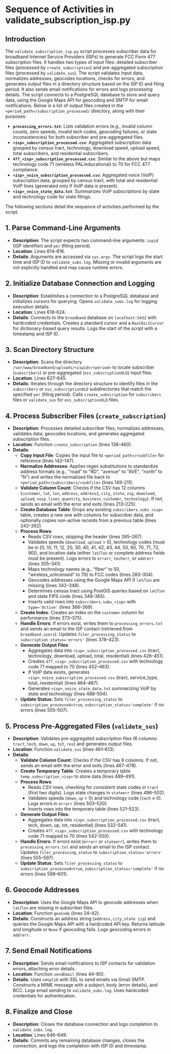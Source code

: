 # Sequence of Activities in validate_subscription_isp.py

## Introduction
The `validate_subscription_isp.py` script processes subscriber data for broadband Internet Service Providers (ISPs) to generate FCC Form 477 subscription files. It handles two types of input files: detailed subscriber files (processed by `create_subscription`) and pre-aggregated subscription files (processed by `validate_sus`). The script validates input data, normalizes addresses, geocodes locations, checks for errors, and generates output files in a directory structure based on the ISP ID and filing period. It also sends email notifications for errors and logs processing details. The script connects to a PostgreSQL database to store and query data, using the Google Maps API for geocoding and SMTP for email notifications. Below is a list of output files created in the `<period_path>/subscription_processed/` directory, along with their purposes:

- **`processing_errors.txt`**: Lists validation errors (e.g., invalid column counts, zero speeds, invalid tech codes, geocoding failures, or state inconsistencies) for both subscriber and pre-aggregated files.
- **`<isp>_subscription_processed.csv`**: Aggregated subscription data grouped by census tract, technology, download speed, upload speed, total subscribers, and residential subscribers.
- **`477_<isp>_subscription_processed.csv`**: Similar to the above but maps technology code 71 (wireless PAL/educational) to 70 for FCC 477 compliance.
- **`<isp>_voice_subscription_processed.csv`**: Aggregated voice (VoIP) subscription data, grouped by census tract, with total and residential VoIP lines (generated only if VoIP data is present).
- **`<isp>_voice_state_data.txt`**: Summarizes VoIP subscriptions by state and technology code for state filings.

The following sections detail the sequence of activities performed by the script.

## 1. Parse Command-Line Arguments
- **Description**: The script expects two command-line arguments: `ispid` (ISP identifier) and `per` (filing period).
- **Location**: Lines 614–616.
- **Details**: Arguments are accessed via `sys.argv`. The script logs the start time and ISP ID to `validate_subs.log`. Missing or invalid arguments are not explicitly handled and may cause runtime errors.

## 2. Initialize Database Connection and Logging
- **Description**: Establishes a connection to a PostgreSQL database and initializes cursors for querying. Opens `validate_subs.log` for logging execution details.
- **Location**: Lines 618–624.
- **Details**: Connects to the `broadband` database on `localhost:5432` with hardcoded credentials. Creates a standard cursor and a `RealDictCursor` for dictionary-based query results. Logs the start of the script with a timestamp and ISP ID.

## 3. Scan Directory Structure
- **Description**: Scans the directory `/var/www/broadband/uploads/<ispid>/<period>` to locate subscriber (`subscribers`) or pre-aggregated (`oss_subscriptionOLD`) input files.
- **Location**: Lines 627–645.
- **Details**: Iterates through the directory structure to identify files in the `subscribers` or `oss_subscriptionOLD` subdirectories that match the specified `per` (filing period). Calls `create_subscription` for `subscribers` files or `validate_sus` for `oss_subscriptionOLD` files.

## 4. Process Subscriber Files (`create_subscription`)
- **Description**: Processes detailed subscriber files, normalizes addresses, validates data, geocodes locations, and generates aggregated subscription files.
- **Location**: Function `create_subscription` (lines 136–460).
- **Details**:
  - **Copy Input File**: Copies the input file to `<period_path>/<subfile>` for reference (lines 142–147).
  - **Normalize Addresses**: Applies regex substitutions to standardize address formats (e.g., "road" to "RD", "avenue" to "AVE", "north" to "N") and writes the normalized file back to `<period_path>/subscribers/<subfile>` (lines 149–211).
  - **Validate Column Count**: Checks if the CSV has 12 columns (`customer`, `lat`, `lon`, `address`, `address2`, `city`, `state`, `zip`, `download`, `upload`, `voip_lines_quantity`, `business_customer`, `technology`). If not, sends an email with the error and exits (lines 213–225).
  - **Create Database Table**: Drops any existing `subscribers.subs_<isp>` table, creates a new one with columns for subscriber data, and optionally copies non-active records from a previous table (lines 242–262).
  - **Process Rows**:
    - Reads CSV rows, skipping the header (lines 265–267).
    - Validates speeds (`download`, `upload` > 0), technology codes (must be in [0, 10, 11, 12, 20, 30, 40, 41, 42, 43, 44, 50, 60, 70, 71, 72, 90]), and location data (either `lat`/`lon` or complete address fields must be present). Logs errors to `errarr`, `techerr`, or `addrerr` (lines 305–341).
    - Maps technology names (e.g., "fiber" to 50, "wireless_unlicensed" to 70) to FCC codes (lines 283–304).
    - Geocodes addresses using the Google Maps API if `lat`/`lon` are missing (lines 342–348).
    - Determines census tract using PostGIS queries based on `lat`/`lon` and state FIPS code (lines 349–365).
    - Inserts valid rows into `subscribers.subs_<isp>` with `type='Active'` (lines 366–369).
  - **Create Index**: Creates an index on the `customer` column for performance (lines 373–375).
  - **Handle Errors**: If errors exist, writes them to `processing_errors.txt` and sends an email to the ISP contact (retrieved from `broadband.users`). Updates `filer_processing_status` to `subscription_status='errors'` (lines 378–423).
  - **Generate Output Files**:
    - Aggregates data into `<isp>_subscription_processed.csv` (tract, technology, download, upload, total, residential) (lines 426–451).
    - Creates `477_<isp>_subscription_processed.csv` with technology code 71 mapped to 70 (lines 452–463).
    - If VoIP data exists, generates `<isp>_voice_subscription_processed.csv` (tract, service_type, total, residential) (lines 464–487).
    - Generates `<isp>_voice_state_data.txt` summarizing VoIP by state and technology (lines 488–504).
  - **Update Status**: Sets `filer_processing_status` to `subscription_processed=true`, `subscription_status='complete'` if no errors (lines 505–507).

## 5. Process Pre-Aggregated Files (`validate_sus`)
- **Description**: Validates pre-aggregated subscription files (6 columns: `tract`, `tech`, `down`, `up`, `tot`, `res`) and generates output files.
- **Location**: Function `validate_sus` (lines 461–613).
- **Details**:
  - **Validate Column Count**: Checks if the CSV has 6 columns. If not, sends an email with the error and exits (lines 467–478).
  - **Create Temporary Table**: Creates a temporary table `temp_subscription_<isp>` to store data (lines 489–491).
  - **Process Rows**:
    - Reads CSV rows, checking for consistent state codes in `tract` (first two digits). Logs state changes in `stateerr` (lines 496–502).
    - Validates speeds (`down`, `up` > 0) and technology code (`tech` ≠ 0). Logs errors in `errarr` (lines 503–520).
    - Inserts rows into the temporary table (lines 521–523).
  - **Generate Output Files**:
    - Aggregates data into `<isp>_subscription_processed.csv` (tract, tech, down, up, tot, residential) (lines 532–541).
    - Creates `477_<isp>_subscription_processed.csv` with technology code 71 mapped to 70 (lines 542–550).
  - **Handle Errors**: If errors exist (`errarr` or `stateerr`), writes them to `processing_errors.txt` and sends an email to the ISP contact. Updates `filer_processing_status` to `subscription_status='errors'` (lines 555–597).
  - **Update Status**: Sets `filer_processing_status` to `subscription_processed=true`, `subscription_status='complete'` if no errors (lines 598–601).

## 6. Geocode Addresses
- **Description**: Uses the Google Maps API to geocode addresses when `lat`/`lon` are missing in subscriber files.
- **Location**: Function `geoCode` (lines 24–42).
- **Details**: Constructs an address string (`address,city,state zip`) and queries the Google Maps API with a hardcoded API key. Returns latitude and longitude or `None` if geocoding fails. Logs geocoding errors in `addrerr`.

## 7. Send Email Notifications
- **Description**: Sends email notifications to ISP contacts for validation errors, attaching error details.
- **Location**: Function `sendEmail` (lines 44–80).
- **Details**: Uses `smtplib` with SSL to send emails via Gmail SMTP. Constructs a MIME message with a subject, body (error details), and BCC. Logs email sending to `validate_subs.log`. Uses hardcoded credentials for authentication.

## 8. Finalize and Close
- **Description**: Closes the database connection and logs completion to `validate_subs.log`.
- **Location**: Lines 646–649.
- **Details**: Commits any remaining database changes, closes the connection, and logs the completion with ISP ID and timestamp.